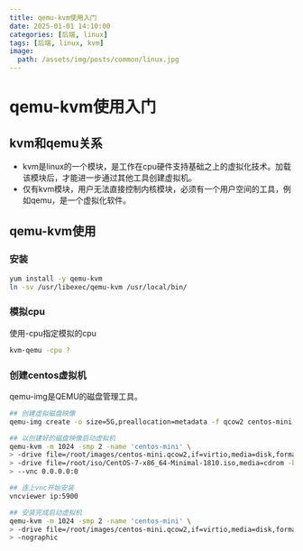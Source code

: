 ```yaml
---
title: qemu-kvm使用入门
date: 2025-01-01 14:10:00
categories: [后端, linux]
tags: [后端, linux, kvm]
image:
  path: /assets/img/posts/common/linux.jpg
---
```


# qemu-kvm使用入门

## kvm和qemu关系
+ kvm是linux的一个模块，是工作在cpu硬件支持基础之上的虚拟化技术。加载该模块后，才能进一步通过其他工具创建虚拟机。
+ 仅有kvm模块，用户无法直接控制内核模块，必须有一个用户空间的工具，例如qemu，是一个虚拟化软件。

## qemu-kvm使用
### 安装
```sh
yum install -y qemu-kvm
ln -sv /usr/libexec/qemu-kvm /usr/local/bin/
```

### 模拟cpu
使用-cpu指定模拟的cpu
```sh
kvm-qemu -cpu ?
```

### 创建centos虚拟机
qemu-img是QEMU的磁盘管理工具。
```sh
## 创建虚拟磁盘映像
qemu-img create -o size=5G,preallocation=metadata -f qcow2 centos-mini.qcow2

## 以创建好的磁盘映像启动虚拟机
qemu-kvm -m 1024 -smp 2 -name 'centos-mini' \
> -drive file=/root/images/centos-mini.qcow2,if=virtio,media=disk,format=qcow2,cache=writeback \
> -drive file=/root/iso/CentOS-7-x86_64-Minimal-1810.iso,media=cdrom -boot order=dc,once=d \
> --vnc 0.0.0.0:0

## 连上vnc开始安装
vncviewer ip:5900

## 安装完成启动虚拟机
qemu-kvm -m 1024 -smp 2 -name 'centos-mini' \
> -drive file=/root/images/centos-mini.qcow2,if=virtio,media=disk,format=qcow2,cache=writeback
> -nographic
```
